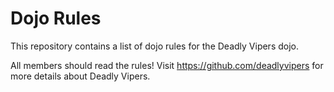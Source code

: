 Dojo Rules
==========

This repository contains a list of dojo rules for the Deadly Vipers dojo.

All members should read the rules!
Visit https://github.com/deadlyvipers for more details about Deadly Vipers.

